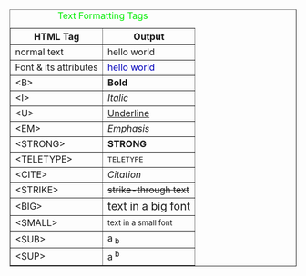 <!DOCTYPE html>
<html lang="en">
<head>
    <meta charset="UTF-8">
    <meta http-equiv="X-UA-Compatible" content="IE=edge">
    <meta name="viewport" content="width=device-width, initial-scale=1.0">
    <title>Document</title>
</head>
<body>
    

<center>
<table border=1>
<caption align=”top”><font size=”+2″ color=”red” >Text
Formatting Tags</font>
</caption>
<tr>
<th>HTML Tag</th>
<th>Output</th>
</tr>
<tr>
<td>normal text</td>
<td>hello world</td>
</tr>
<tr>
<td>Font & its attributes</td>
<td><FONT SIZE=”+2″ COLOR=”#RRGGBB”> hello world
</FONT></td>
</tr>
<tr>
<td>&lt;B&gt;</td>
<td><B> Bold </B></td>
</tr>
<tr>
<td>&lt;I&gt;</td>
<td><I> Italic </I></td>
</tr>
<tr>
<td>&lt;U&gt;</td>
<td><U> Underline </U></td>
</tr>
<tr>
<td>&lt;EM&gt;</td>
<td><EM> Emphasis </EM></td>
</tr>
<tr>
<td>&lt;STRONG&gt;</td>
<td><STRONG> STRONG </STRONG></td>
</tr>
<tr>
<td>&lt;TELETYPE&gt;</td>
<td><TT> TELETYPE </TT></td>
</tr>
<tr>
<td>&lt;CITE&gt;</td>
<td><CITE> Citation </CITE></td>
</tr>
<tr>
<td>&lt;STRIKE&gt;</td>
<td><STRIKE> strike-through text </STRIKE></td>
</tr>

<tr>
<td>&lt;BIG&gt;</td>
<td><BIG> text in a big font </BIG></td>
</tr>
<tr>
<td>&lt;SMALL&gt;</td>
<td><SMALL> text in a small font <SMALL></td>
</tr>
<tr>
<td>&lt;SUB&gt;</td>
<td>a<SUB> b </SUB></td>
</tr>
<tr>
<td>&lt;SUP&gt;</td>
<td>a<SUP> b</SUP></td>
</tr>
</table>
</body>
</html>
